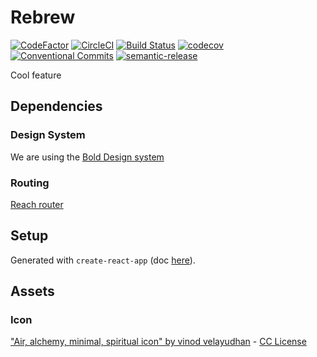 # Rebrew 
[![CodeFactor](https://www.codefactor.io/repository/github/carvallegro/rebrew/badge)](https://www.codefactor.io/repository/github/carvallegro/rebrew) [![CircleCI](https://circleci.com/gh/carvallegro/rebrew/tree/master.svg?style=svg)](https://circleci.com/gh/carvallegro/rebrew/tree/master) [![Build Status](https://travis-ci.com/carvallegro/rebrew.svg?branch=master)](https://travis-ci.com/carvallegro/rebrew) [![codecov](https://codecov.io/gh/carvallegro/rebrew/branch/master/graph/badge.svg)](https://codecov.io/gh/carvallegro/rebrew) [![Conventional Commits](https://img.shields.io/badge/Conventional%20Commits-1.0.0-yellow.svg)](https://conventionalcommits.org) [![semantic-release](https://img.shields.io/badge/%20%20%F0%9F%93%A6%F0%9F%9A%80-semantic--release-e10079.svg)](https://github.com/semantic-release/semantic-release)

Cool feature

## Dependencies

### Design System 

We are using the [Bold Design system](https://bold.bridge.ufsc.br/)

### Routing

[Reach router](https://reach.tech/router) 

## Setup

Generated with `create-react-app` (doc [here](./CREATE-REACT-APP.md)).

## Assets

### Icon

["Air, alchemy, minimal, spiritual icon" by vinod velayudhan](https://www.iconfinder.com/icons/1328803/air_alchemy_minimal_spiritual_icon)  - [CC License](https://creativecommons.org/licenses/by/3.0/)
